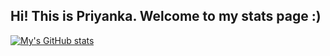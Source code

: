## Hi! This is Priyanka. Welcome to my stats page :)

[![My's GitHub stats](https://github-readme-stats.vercel.app/api?username=priyanka-p01)](https://github.com/priyanka-p01.github.io)
